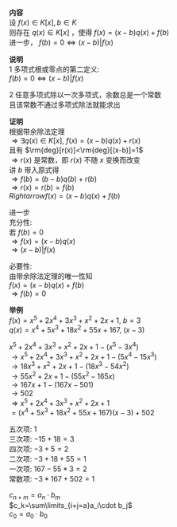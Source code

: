 **内容**    
设 $f(x)\in K[x], b\in K$     
则存在 $q(x)\in K[x]$ ，使得 $f(x)=(x-b)q(x)+f(b)$     
进一步， $f(b)=0\Leftrightarrow(x-b)|f(x)$     
    
**说明**    
1 多项式根或零点的第二定义:    
 $f(b)=0\Leftrightarrow(x-b)|f(x)$     
    
2 任意多项式除以一次多项式，余数总是一个常数    
且该常数不通过多项式除法就能求出    
    
**证明**    
根据带余除法定理    
 $\Rightarrow\exists q(x)\in K[x],\ f(x)=(x-b)q(x)+r(x)$     
且有 $\rm{deg}[r(x)]<\rm{deg}[(x-b)]=1$     
 $\Rightarrow r(x)$ 是常数，即 $r(x)$ 不随 $x$ 变换而改变    
讲 $b$ 带入原式得    
 $\Rightarrow f(b)=(b-b)q(b)+r(b)$     
 $\Rightarrow r(x)=r(b)=f(b)$     
 $Rightarrow f(x)=(x-b)q(x)+f(b)$     
    
进一步    
充分性:    
若 $f(b)=0$     
 $\Rightarrow f(x)=(x-b)q(x)$     
 $\Rightarrow(x-b)|f(x)$     
    
必要性:    
由带余除法定理的唯一性知    
 $f(x)=(x-b)q(x)+f(b)$     
 $\Rightarrow f(b)=0$     
    
**举例**    
 $f(x)=x^5+2x^4+3x^3+x^2+2x+1,\ b=3$     
 $q(x)=x^4+5x^3+18x^2+55x+167,\ (x-3)$     
    
 $x^5+2x^4+3x^3+x^2+2x+1-(x^5-3x^4)$     
 $\to x^5+2x^4+3x^3+x^2+2x+1-(5x^4-15x^3)$     
 $\to 18x^3+x^2+2x+1-(18x^3-54x^2)$     
 $\to 55x^2+2x+1-(55x^2-165x)$     
 $\to 167x+1-(167x-501)$     
 $\to 502$     
 $\Rightarrow x^5+2x^4+3x^3+x^2+2x+1$     
 $=(x^4+5x^3+18x^2+55x+167)(x-3)+502$     
    
五次项:  $1$     
三次项:  $-15+18=3$     
四次项:  $-3+5=2$     
二次项:  $-3+18+55=1$     
一次项:  $167-55*3=2$     
常数项:  $-3*167+502=1$     
    
 $c_{n+m}=a_n\cdot b_m$     
 $c_k=\sum\limits_{i+j=a}a_i\cdot b_j$     
 $c_0=a_0\cdot b_0$     
    
